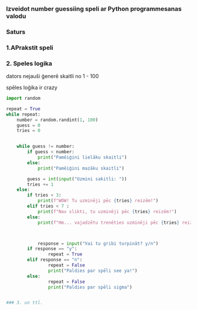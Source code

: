 ### Izveidot number guessiing speli ar Python programmesanas valodu

### Saturs

### 1.APrakstit speli
### 2. Speles logika
dators nejauši ģenerē skaitli no 1 - 100 

spēles loģika ir crazy
```py
import random

repeat = True
while repeat:   
    number = random.randint(1, 100)
    guess = 0
    tries = 0


    while guess != number:
        if guess < number:
            print("Pamēiģini lielāku skaitli")
        else:
            print("Pamēiģini mazāku skaitli")

        guess = int(input("Uzmini sakitli: "))
        tries += 1
    else:
        if tries < 3:
            print(f"WOW! Tu uzminēji pēc {tries} reizēm!")
        elif tries < 7 :
            print(f"Nav slikti, tu uzminēji pēc {tries} reizēm!")
        else:
            print(f"Hm... vajadzētu trenēties uzminēji pēc {tries} reizēm!") 



            response = input("Vai tu gribi turpināt? y/n")
        if response == "y":
                repeat = True
        elif response == "n":
                repeat = False
                print("Paldies par spēli see ya!")
        else:
                repeat = False
                print("Paldies par spēli sigma")


### 3. un ttl.
